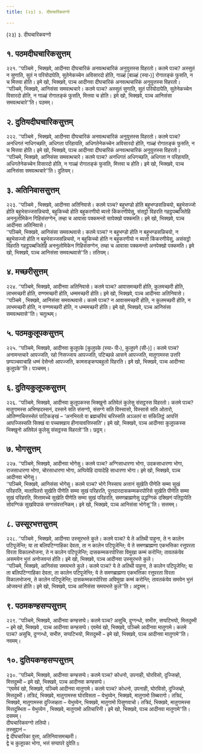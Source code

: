 ```yaml
---
title: (२३) ३. दीघचारिकवग्गो

---
```

(२३) ३. दीघचारिकवग्गो  


## १. पठमदीघचारिकसुत्तम्

२२१. ‘‘पञ्चिमे , भिक्खवे, आदीनवा दीघचारिकं अनवत्थचारिकं अनुयुत्तस्स विहरतो। कतमे पञ्च? अस्सुतं न सुणाति, सुतं न परियोदापेति, सुतेनेकच्चेन अविसारदो होति, गाळ्हं [बाळ्हं (स्या॰)] रोगातङ्कं फुसति, न च मित्तवा होति। इमे खो, भिक्खवे, पञ्च आदीनवा दीघचारिकं अनवत्थचारिकं अनुयुत्तस्स विहरतो।  
‘‘पञ्चिमे, भिक्खवे, आनिसंसा समवत्थचारे। कतमे पञ्च? अस्सुतं सुणाति, सुतं परियोदापेति, सुतेनेकच्चेन विसारदो होति, न गाळ्हं रोगातङ्कं फुसति, मित्तवा च होति। इमे खो, भिक्खवे, पञ्च आनिसंसा समवत्थचारे’’ति। पठमम्।  


## २. दुतियदीघचारिकसुत्तम्

२२२. ‘‘पञ्चिमे , भिक्खवे, आदीनवा दीघचारिकं अनवत्थचारिकं अनुयुत्तस्स विहरतो। कतमे पञ्च? अनधिगतं नाधिगच्छति, अधिगता परिहायति, अधिगतेनेकच्चेन अविसारदो होति, गाळ्हं रोगातङ्कं फुसति, न च मित्तवा होति। इमे खो, भिक्खवे, पञ्च आदीनवा दीघचारिकं अनवत्थचारिकं अनुयुत्तस्स विहरतो।  
‘‘पञ्चिमे, भिक्खवे, आनिसंसा समवत्थचारे। कतमे पञ्च? अनधिगतं अधिगच्छति, अधिगता न परिहायति, अधिगतेनेकच्चेन विसारदो होति, न गाळ्हं रोगातङ्कं फुसति, मित्तवा च होति। इमे खो, भिक्खवे, पञ्च आनिसंसा समवत्थचारे’’ति। दुतियम्।  


## ३. अतिनिवाससुत्तम्

२२३. ‘‘पञ्चिमे , भिक्खवे, आदीनवा अतिनिवासे। कतमे पञ्च? बहुभण्डो होति बहुभण्डसन्निचयो, बहुभेसज्जो होति बहुभेसज्जसन्निचयो, बहुकिच्चो होति बहुकरणीयो ब्यत्तो किंकरणीयेसु, संसट्ठो विहरति गहट्ठपब्बजितेहि अननुलोमिकेन गिहिसंसग्गेन, तम्हा च आवासा पक्कमन्तो सापेक्खो पक्कमति। इमे खो, भिक्खवे, पञ्च आदीनवा अतिनिवासे।  
‘‘पञ्चिमे, भिक्खवे, आनिसंसा समवत्थवासे। कतमे पञ्च? न बहुभण्डो होति न बहुभण्डसन्निचयो, न बहुभेसज्जो होति न बहुभेसज्जसन्निचयो, न बहुकिच्चो होति न बहुकरणीयो न ब्यत्तो किंकरणीयेसु, असंसट्ठो विहरति गहट्ठपब्बजितेहि अननुलोमिकेन गिहिसंसग्गेन, तम्हा च आवासा पक्कमन्तो अनपेक्खो पक्कमति। इमे खो, भिक्खवे, पञ्च आनिसंसा समवत्थवासे’’ति। ततियम्।  


## ४. मच्छरीसुत्तम्

२२४. ‘‘पञ्चिमे, भिक्खवे, आदीनवा अतिनिवासे। कतमे पञ्च? आवासमच्छरी होति, कुलमच्छरी होति, लाभमच्छरी होति, वण्णमच्छरी होति, धम्ममच्छरी होति। इमे खो, भिक्खवे, पञ्च आदीनवा अतिनिवासे।  
‘‘पञ्चिमे , भिक्खवे, आनिसंसा समवत्थवासे। कतमे पञ्च? न आवासमच्छरी होति, न कुलमच्छरी होति, न लाभमच्छरी होति, न वण्णमच्छरी होति, न धम्ममच्छरी होति। इमे खो, भिक्खवे, पञ्च आनिसंसा समवत्थवासे’’ति। चतुत्थम्।  


## ५. पठमकुलूपकसुत्तम्

२२५. ‘‘पञ्चिमे, भिक्खवे, आदीनवा कुलूपके [कुलुपके (स्या॰ पी॰), कुलूपगे (सी॰)]। कतमे पञ्च? अनामन्तचारे आपज्जति, रहो निसज्जाय आपज्जति, पटिच्छन्ने आसने आपज्जति, मातुगामस्स उत्तरि छप्पञ्चवाचाहि धम्मं देसेन्तो आपज्जति, कामसङ्कप्पबहुलो विहरति। इमे खो, भिक्खवे, पञ्च आदीनवा कुलूपके’’ति। पञ्चमम्।  


## ६. दुतियकुलूपकसुत्तम्

२२६. ‘‘पञ्चिमे, भिक्खवे, आदीनवा कुलूपकस्स भिक्खुनो अतिवेलं कुलेसु संसट्ठस्स विहरतो। कतमे पञ्च? मातुगामस्स अभिण्हदस्सनं, दस्सने सति संसग्गो, संसग्गे सति विस्सासो, विस्सासे सति ओतारो, ओतिण्णचित्तस्सेतं पाटिकङ्खं – ‘अनभिरतो वा ब्रह्मचरियं चरिस्सति अञ्ञतरं वा संकिलिट्ठं आपत्तिं आपज्जिस्सति सिक्खं वा पच्चक्खाय हीनायावत्तिस्सति’। इमे खो, भिक्खवे, पञ्च आदीनवा कुलूपकस्स भिक्खुनो अतिवेलं कुलेसु संसट्ठस्स विहरतो’’ति। छट्ठम्।  


## ७. भोगसुत्तम्

२२७. ‘‘पञ्चिमे, भिक्खवे, आदीनवा भोगेसु। कतमे पञ्च? अग्गिसाधारणा भोगा, उदकसाधारणा भोगा, राजसाधारणा भोगा, चोरसाधारणा भोगा, अप्पियेहि दायादेहि साधारणा भोगा। इमे खो, भिक्खवे, पञ्च आदीनवा भोगेसु।  
‘‘पञ्चिमे, भिक्खवे, आनिसंसा भोगेसु। कतमे पञ्च? भोगे निस्साय अत्तानं सुखेति पीणेति सम्मा सुखं परिहरति, मातापितरो सुखेति पीणेति सम्मा सुखं परिहरति, पुत्तदारदासकम्मकरपोरिसे सुखेति पीणेति सम्मा सुखं परिहरति, मित्तामच्चे सुखेति पीणेति सम्मा सुखं परिहरति, समणब्राह्मणेसु उद्धग्गिकं दक्खिणं पतिट्ठापेति सोवग्गिकं सुखविपाकं सग्गसंवत्तनिकम्। इमे खो, भिक्खवे, पञ्च आनिसंसा भोगेसू’’ति। सत्तमम्।  


## ८. उस्सूरभत्तसुत्तम्

२२८. ‘‘पञ्चिमे , भिक्खवे, आदीनवा उस्सूरभत्ते कुले। कतमे पञ्च? ये ते अतिथी पाहुना, ते न कालेन पटिपूजेन्ति; या ता बलिपटिग्गाहिका देवता, ता न कालेन पटिपूजेन्ति; ये ते समणब्राह्मणा एकभत्तिका रत्तूपरता विरता विकालभोजना, ते न कालेन पटिपूजेन्ति; दासकम्मकरपोरिसा विमुखा कम्मं करोन्ति; तावतकंयेव असमयेन भुत्तं अनोजवन्तं होति। इमे खो, भिक्खवे, पञ्च आदीनवा उस्सूरभत्ते कुले।  
‘‘पञ्चिमे, भिक्खवे, आनिसंसा समयभत्ते कुले। कतमे पञ्च? ये ते अतिथी पाहुना, ते कालेन पटिपूजेन्ति; या ता बलिपटिग्गाहिका देवता, ता कालेन पटिपूजेन्ति; ये ते समणब्राह्मणा एकभत्तिका रत्तूपरता विरता विकालभोजना, ते कालेन पटिपूजेन्ति; दासकम्मकरपोरिसा अविमुखा कम्मं करोन्ति; तावतकंयेव समयेन भुत्तं ओजवन्तं होति। इमे खो, भिक्खवे, पञ्च आनिसंसा समयभत्ते कुले’’ति। अट्ठमम्।  


## ९. पठमकण्हसप्पसुत्तम्

२२९. ‘‘पञ्चिमे, भिक्खवे, आदीनवा कण्हसप्पे। कतमे पञ्च? असुचि, दुग्गन्धो, सभीरु, सप्पटिभयो, मित्तदुब्भी – इमे खो, भिक्खवे , पञ्च आदीनवा कण्हसप्पे। एवमेवं खो, भिक्खवे, पञ्चिमे आदीनवा मातुगामे। कतमे पञ्च? असुचि, दुग्गन्धो, सभीरु, सप्पटिभयो, मित्तदुब्भी – इमे खो, भिक्खवे, पञ्च आदीनवा मातुगामे’’ति। नवमम्।  


## १०. दुतियकण्हसप्पसुत्तम्

२३०. ‘‘पञ्चिमे, भिक्खवे, आदीनवा कण्हसप्पे। कतमे पञ्च? कोधनो, उपनाही, घोरविसो, दुज्जिव्हो, मित्तदुब्भी – इमे खो, भिक्खवे, पञ्च आदीनवा कण्हसप्पे।  
‘‘एवमेवं खो, भिक्खवे, पञ्चिमे आदीनवा मातुगामे। कतमे पञ्च? कोधनो, उपनाही, घोरविसो, दुज्जिव्हो, मित्तदुब्भी। तत्रिदं, भिक्खवे, मातुगामस्स घोरविसता – येभुय्येन, भिक्खवे, मातुगामो तिब्बरागो। तत्रिदं, भिक्खवे, मातुगामस्स दुज्जिव्हता – येभुय्येन, भिक्खवे, मातुगामो पिसुणवाचो। तत्रिदं, भिक्खवे, मातुगामस्स मित्तदुब्भिता – येभुय्येन , भिक्खवे, मातुगामो अतिचारिनी। इमे खो, भिक्खवे, पञ्च आदीनवा मातुगामे’’ति। दसमम्।  
दीघचारिकवग्गो ततियो।  
तस्सुद्दानं –  
द्वे दीघचारिका वुत्ता, अतिनिवासमच्छरी।  
द्वे च कुलूपका भोगा, भत्तं सप्पापरे दुवेति॥  